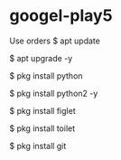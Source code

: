 # googel-play5
Use orders
$ apt update

$ apt upgrade -y

$ pkg install python

$ pkg install python2 -y

$ pkg install figlet

$ pkg install toilet

$ pkg install git
